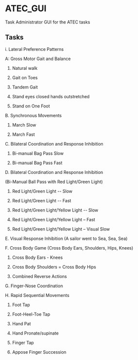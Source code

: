 # ATEC_GUI
Task Administrator GUI for the ATEC tasks

## Tasks
i. Lateral Preference Patterns

A: Gross Motor Gait and Balance

1. Natural walk

2. Gait on Toes

3. Tandem Gait

4. Stand eyes closed hands outstretched

5. Stand on One Foot

B. Synchronous Movements

1. March Slow

2. March Fast

C. Bilateral Coordination and Response Inhibition

1. Bi-manual Bag Pass Slow

2. Bi-manual Bag Pass Fast

D. Bilateral Coordination and Response Inhibition

(Bi-Manual Ball Pass with Red Light/Green Light)

1. Red Light/Green Light -- Slow

2. Red Light/Green Light -- Fast

3. Red Light/Green Light/Yellow Light -- Slow

4. Red Light/Green Light/Yellow Light – Fast

5. Red Light/Green Light/Yellow Light – Visual Slow

E. Visual Response Inhibition (A sailor went to Sea, Sea, Sea)

F. Cross Body Game (Cross Body Ears, Shoulders, Hips, Knees)

1. Cross Body Ears - Knees

2. Cross Body Shoulders = Cross Body Hips

3. Combined Reverse Actions

G. Finger-Nose Coordination

H. Rapid Sequential Movements

1. Foot Tap

2. Foot-Heel-Toe Tap

3. Hand Pat

4. Hand Pronate/supinate

5. Finger Tap

6. Appose Finger Succession 
